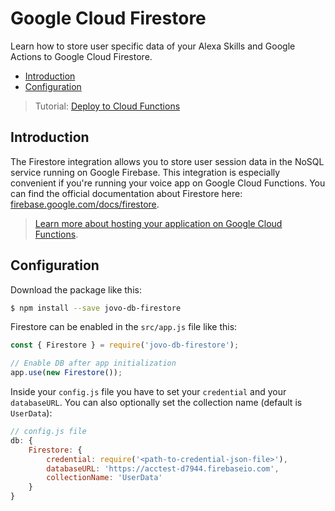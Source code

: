 # Google Cloud Firestore

Learn how to store user specific data of your Alexa Skills and Google Actions to Google Cloud Firestore.

* [Introduction](#introduction)
* [Configuration](#configuration)

> Tutorial: [Deploy to Cloud Functions](https://www.jovo.tech/tutorials/deploy-to-cloud-functions)

## Introduction

The Firestore integration allows you to store user session data in the NoSQL service running on Google Firebase. This integration is especially convenient if you're running your voice app on Google Cloud Functions. You can find the official documentation about Firestore here: [firebase.google.com/docs/firestore](https://firebase.google.com/docs/firestore/).

> [Learn more about hosting your application on Google Cloud Functions](../../configuration/hosting/google-cloud-functions.md '../hosting/google-cloud-functions').

## Configuration

Download the package like this:

```sh
$ npm install --save jovo-db-firestore
```

Firestore can be enabled in the `src/app.js` file like this:

```javascript
const { Firestore } = require('jovo-db-firestore');

// Enable DB after app initialization
app.use(new Firestore());
```

Inside your `config.js` file you have to set your `credential` and your `databaseURL`. You can also optionally set the collection name (default is `UserData`):

```javascript
// config.js file
db: {
    Firestore: {
        credential: require('<path-to-credential-json-file>'),
        databaseURL: 'https://acctest-d7944.firebaseio.com',
        collectionName: 'UserData'
    }
}
```

<!--[metadata]: {"description": "Learn how to store user specific data of your Alexa Skills and Google Actions to Google Firestore.",
"route": "databases/firestore" }-->
